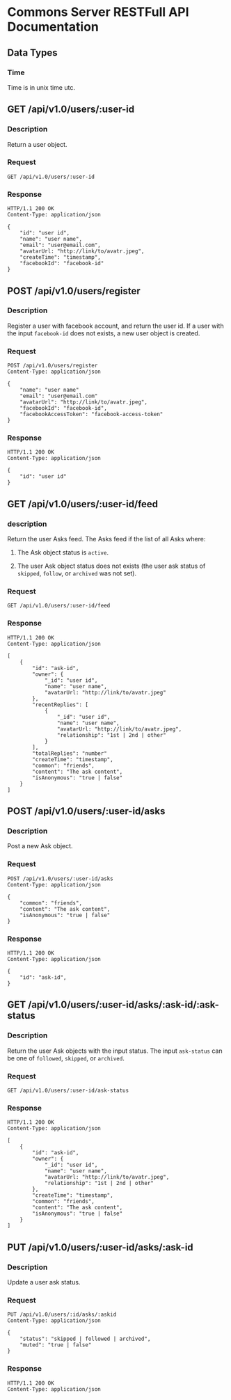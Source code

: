 # Commons Server RESTFull API Documentation

## Data Types
### Time
Time is in unix time utc. 

## GET /api/v1.0/users/:user-id
### Description
Return a user object.

### Request
    GET /api/v1.0/users/:user-id

### Response
    HTTP/1.1 200 OK
    Content-Type: application/json
    
    {
        "id": "user id",
        "name": "user name",
        "email": "user@email.com",
        "avatarUrl: "http://link/to/avatr.jpeg",
        "createTime": "timestamp",
        "facebookId": "facebook-id"
    }
    
## POST /api/v1.0/users/register
### Description
Register a user with facebook account, and return the user id.
If a user with the input ```facebook-id``` does not exists, a new user object is created.

### Request
    POST /api/v1.0/users/register
    Content-Type: application/json
    
    {
        "name": "user name"
        "email": "user@email.com"
        "avatarUrl": "http://link/to/avatr.jpeg",
        "facebookId": "facebook-id",
        "facebookAccessToken": "facebook-access-token"
    }

### Response
    HTTP/1.1 200 OK
    Content-Type: application/json
    
    {
        "id": "user id"
    }

## GET /api/v1.0/users/:user-id/feed
### description
Return the user Asks feed.
The Asks feed if the list of all Asks where:

1. The Ask object status is ```active```.

2. The user Ask object status does not exists (the user ask status of ```skipped```, ```follow```, or ```archived``` was not set). 

### Request
    GET /api/v1.0/users/:user-id/feed

### Response
    HTTP/1.1 200 OK
    Content-Type: application/json
    
    [
        {
            "id": "ask-id",
            "owner": {
                "_id": "user id",
                "name": "user name",
                "avatarUrl: "http://link/to/avatr.jpeg"
            },
            "recentReplies": [
                {
                    "_id": "user id",
                    "name": "user name",
                    "avatarUrl: "http://link/to/avatr.jpeg",
                    "relationship": "1st | 2nd | other"
                }
            ],
            "totalReplies": "number"
            "createTime": "timestamp",
            "common": "friends",
            "content": "The ask content",
            "isAnonymous": "true | false"
        }
    ]
    
## POST /api/v1.0/users/:user-id/asks

### Description
Post a new Ask object.

### Request
    POST /api/v1.0/users/:user-id/asks
    Content-Type: application/json
    
    { 
        "common": "friends",
        "content": "The ask content",
        "isAnonymous": "true | false"
    }

### Response
    HTTP/1.1 200 OK
    Content-Type: application/json
    
    {
        "id": "ask-id",
    }


## GET /api/v1.0/users/:user-id/asks/:ask-id/:ask-status
### Description
Return the user Ask objects with the input status.
The input ```ask-status``` can be one of ```followed```, ```skipped```, or ```archived```.

### Request
    GET /api/v1.0/users/:user-id/ask-status

### Response
    HTTP/1.1 200 OK
    Content-Type: application/json
    
    [
        {
            "id": "ask-id",
            "owner": {
                "_id": "user id",
                "name": "user name",
                "avatarUrl: "http://link/to/avatr.jpeg",
                "relationship": "1st | 2nd | other"
            },
            "createTime": "timestamp",
            "common": "friends",
            "content": "The ask content",
            "isAnonymous": "true | false"
        }
    ]
    
## PUT /api/v1.0/users/:user-id/asks/:ask-id

### Description
Update a user ask status.

### Request
    PUT /api/v1.0/users/:id/asks/:askid
    Content-Type: application/json
    
    {
        "status": "skipped | followed | archived",
        "muted": "true | false"
    }

### Response
    HTTP/1.1 200 OK
    Content-Type: application/json
    
    